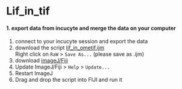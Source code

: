 # Lif_in_tif

#### 1. export data from incucyte and merge the data on your computer
1. connect to your incucyte session and export the data
2. download the script [lif_in_ometif.ijm](https://github.com/AlexHego/Lif_in_tif/blob/main/lif_in_ometif.ijm) </br>
Right click on `RaW`  > `Save As...`  (please save as .ijm)
3. download [imageJ/Fiji](https://imagej.net/software/fiji/downloads)
4. Update ImageJ/Fiji > `Help` > `Update...`
5. Restart ImageJ
6. Drag and drop the script into FIJI and run it 
